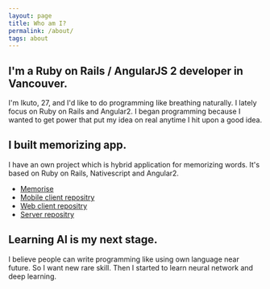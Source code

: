 ```yaml
---
layout: page
title: Who am I?
permalink: /about/
tags: about
---
```


## I'm a Ruby on Rails / AngularJS 2 developer in Vancouver.

I'm Ikuto, 27, and I'd like to do programming like breathing naturally.
I lately focus on Ruby on Rails and Angular2. I began programming because I wanted to get power that put my idea on real anytime I hit upon a good idea.

## I built memorizing app.

I have an own project which is hybrid application for memorizing words. It's based on Ruby on Rails, Nativescript and Angular2.
* [Memorise](https://memoriseword.com/)
* [Mobile client repositry](https://github.com/ikuto0608/mwa_client_mobile)
* [Web client repositry](https://github.com/ikuto0608/mwa_client)
* [Server repositry](https://github.com/ikuto0608/mwa_server)

## Learning AI is my next stage.

I believe people can write programming like using own language near future. So
I want new rare skill. Then I started to learn neural network and deep learning.
